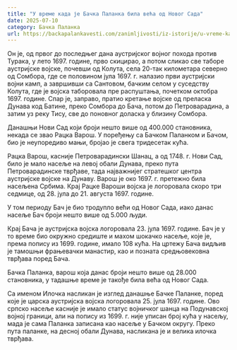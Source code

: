 ```yaml
---
title: "У време када је Бачка Паланка била већа од Новог Сада"
date: 2025-07-10
category: Бачка Паланка
url: https://backapalankavesti.com/zanimljivosti/iz-istorije/u-vreme-kada-je-backa-palanka-bila-veca-od-novog-sada2/
---
```


Он је, од првог до последњег дана аустријског војног похода против Турака, у лето 1697. године, прво скицирао, а потом сликао све таборе аустријске војске, почевши од Колута, села 20-так километара северно од Сомбора, где се половином јула 1697. г. налазио први аустријски војни камп, а завршивши са Сантовом, бачким селом у суседству Колута, где је војска таборовала пре распуштања, почетком октобра 1697. године. Спар је, заправо, пратио кретање војске од преласка Дунава код Батине, преко Сомбора до Бача, потом до Петроварадина, а затим уз реку Тису, све до поновног доласка у близину Сомбора.

Данашњи Нови Сад који броји нешто више од 400.000 становника, некада се звао Рацка Варош. У поређењу са Бачком Паланком и Бачом, био је неупоредиво мањи, бројао је свега тридесетак кућа.

Рацка Варош, касније Петроварадински Шанац, а од 1748. г. Нови Сад, било је мало насеље на левој обали Дунава, преко пута Петроварадинске тврђаве, тада најважнијег стратешког центра аустријске војске на Дунаву. Варош је око 1697. г. претежно била насељена Србима. Крај Рацке Вароши војска је логоровала скоро три седмице, од 28. јула до 21. августа 1697. године.

У том периоду Бач је био тродупло већи од Новог Сада, иако данас насеље Бач броји нешто више од 5.000 људи.

Крај Бача је аустријска војска логоровала 23. јула 1697. године. Бач је у то време био окружно средиште и махом шокачко насеље, које је, према попису из 1699. године, имало 108 кућа. На цртежу Бача видљив је тамошњи фрањевачки манастир, као и позната средњовековна тврђава поред Бача.

Бачка Паланка, варош која данас броји нешто више од 28.000 становника, у тадашње време је такође била већа од Новог Сада.

Са именом Илочка насликан је изглед данашње Бачке Паланке, поред које је царска аустријска војска логоровала 25. јула 1697. године. Ово српско насеље касније је имало статус војничког шанца на Подунавској војној граници, али на попису из 1699. г. није уписан број кућа у насељу, мада је сама Паланка записана као насеље у Бачком округу. Преко пута паланке, на десној обали Дунава, насликана је и велика илочка тврђава.
